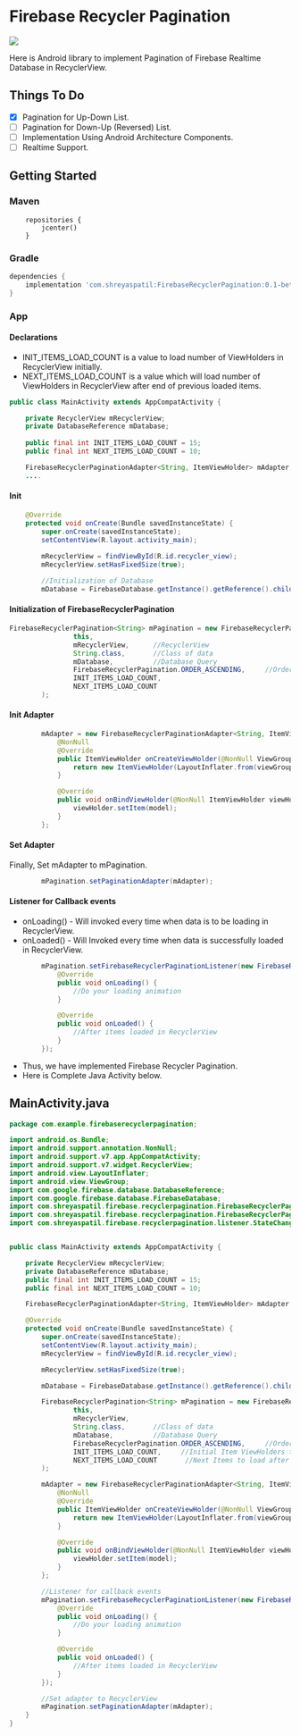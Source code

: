 # Firebase Recycler Pagination

<a href='https://bintray.com/patilshreyas/maven/FirebaseRecyclerPagination/_latestVersion'><img src='https://api.bintray.com/packages/patilshreyas/maven/FirebaseRecyclerPagination/images/download.svg'></a>

Here is Android library to implement Pagination of Firebase Realtime Database in RecyclerView.

## Things To Do
- [X] Pagination for Up-Down List.
- [ ] Pagination for Down-Up (Reversed) List.
- [ ] Implementation Using Android Architecture Components.
- [ ] Realtime Support.

## Getting Started

### Maven
```maven
    repositories {
        jcenter()
    }
```
### Gradle
```gradle
dependencies {
    implementation 'com.shreyaspatil:FirebaseRecyclerPagination:0.1-beta'
}
```
### App

#### Declarations
- INIT_ITEMS_LOAD_COUNT is a value to load number of ViewHolders in RecyclerView initially.
- NEXT_ITEMS_LOAD_COUNT is a value which will load number of ViewHolders in RecyclerView after end of previous loaded items.
```java
public class MainActivity extends AppCompatActivity {

    private RecyclerView mRecyclerView;
    private DatabaseReference mDatabase;
    
    public final int INIT_ITEMS_LOAD_COUNT = 15;
    public final int NEXT_ITEMS_LOAD_COUNT = 10;

    FirebaseRecyclerPaginationAdapter<String, ItemViewHolder> mAdapter;
    ....
```
#### Init
```java
    @Override
    protected void onCreate(Bundle savedInstanceState) {
        super.onCreate(savedInstanceState);
        setContentView(R.layout.activity_main);
        
        mRecyclerView = findViewById(R.id.recycler_view);
        mRecyclerView.setHasFixedSize(true);

        //Initialization of Database
        mDatabase = FirebaseDatabase.getInstance().getReference().child("list");
```

#### Initialization of FirebaseRecyclerPagination  
```java
FirebaseRecyclerPagination<String> mPagination = new FirebaseRecyclerPagination<>(
                this,
                mRecyclerView,      //RecyclerView
                String.class,       //Class of data
                mDatabase,          //Database Query
                FirebaseRecyclerPagination.ORDER_ASCENDING,     //Order of data
                INIT_ITEMS_LOAD_COUNT,  
                NEXT_ITEMS_LOAD_COUNT       
        );
```

#### Init Adapter
```java
        mAdapter = new FirebaseRecyclerPaginationAdapter<String, ItemViewHolder>(this) {
            @NonNull
            @Override
            public ItemViewHolder onCreateViewHolder(@NonNull ViewGroup viewGroup, int i) {
                return new ItemViewHolder(LayoutInflater.from(viewGroup.getContext()).inflate(R.layout.item_list, viewGroup, false));
            }

            @Override
            public void onBindViewHolder(@NonNull ItemViewHolder viewHolder, int position, String model) {
                viewHolder.setItem(model);
            }
        };
```

#### Set Adapter
Finally, Set mAdapter to mPagination.
```java
        mPagination.setPaginationAdapter(mAdapter);
```

#### Listener for Callback events
- onLoading() - Will invoked every time when data is to be loading in RecyclerView.
- onLoaded() - Will Invoked every time when data is successfully loaded in RecyclerView.
```java
        mPagination.setFirebaseRecyclerPaginationListener(new FirebaseRecyclerPaginationListener() {
            @Override
            public void onLoading() {
                //Do your loading animation
            }

            @Override
            public void onLoaded() {
                //After items loaded in RecyclerView
            }
        });
```
- Thus, we have implemented Firebase Recycler Pagination.
- Here is Complete Java Activity below.
## MainActivity.java
```java
package com.example.firebaserecyclerpagination;

import android.os.Bundle;
import android.support.annotation.NonNull;
import android.support.v7.app.AppCompatActivity;
import android.support.v7.widget.RecyclerView;
import android.view.LayoutInflater;
import android.view.ViewGroup;
import com.google.firebase.database.DatabaseReference;
import com.google.firebase.database.FirebaseDatabase;
import com.shreyaspatil.firebase.recyclerpagination.FirebaseRecyclerPagination;
import com.shreyaspatil.firebase.recyclerpagination.FirebaseRecyclerPagingAdapter;
import com.shreyaspatil.firebase.recyclerpagination.listener.StateChangedListener;


public class MainActivity extends AppCompatActivity {

    private RecyclerView mRecyclerView;
    private DatabaseReference mDatabase;
    public final int INIT_ITEMS_LOAD_COUNT = 15;
    public final int NEXT_ITEMS_LOAD_COUNT = 10;

    FirebaseRecyclerPaginationAdapter<String, ItemViewHolder> mAdapter;

    @Override
    protected void onCreate(Bundle savedInstanceState) {
        super.onCreate(savedInstanceState);
        setContentView(R.layout.activity_main);
        mRecyclerView = findViewById(R.id.recycler_view);

        mRecyclerView.setHasFixedSize(true);

        mDatabase = FirebaseDatabase.getInstance().getReference().child("list");

        FirebaseRecyclerPagination<String> mPagination = new FirebaseRecyclerPagination<>(
                this,
                mRecyclerView,
                String.class,       //Class of data
                mDatabase,          //Database Query
                FirebaseRecyclerPagination.ORDER_ASCENDING,     //Order of data
                INIT_ITEMS_LOAD_COUNT,     //Initial Item ViewHolders to load
                NEXT_ITEMS_LOAD_COUNT       //Next Items to load after end of list
        );

        mAdapter = new FirebaseRecyclerPaginationAdapter<String, ItemViewHolder>(this) {
            @NonNull
            @Override
            public ItemViewHolder onCreateViewHolder(@NonNull ViewGroup viewGroup, int i) {
                return new ItemViewHolder(LayoutInflater.from(viewGroup.getContext()).inflate(R.layout.item_list, viewGroup, false));
            }

            @Override
            public void onBindViewHolder(@NonNull ItemViewHolder viewHolder, int position, String model) {
                viewHolder.setItem(model);
            }
        };

        //Listener for callback events
        mPagination.setFirebaseRecyclerPaginationListener(new FirebaseRecyclerPaginationListener() {
            @Override
            public void onLoading() {
                //Do your loading animation
            }

            @Override
            public void onLoaded() {
                //After items loaded in RecyclerView
            }
        });

        //Set adapter to RecyclerView
        mPagination.setPaginationAdapter(mAdapter);
    }
}
```
